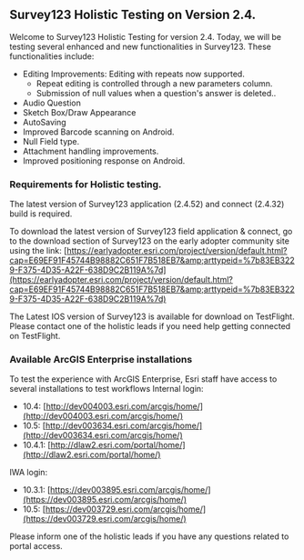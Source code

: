 ## Survey123 Holistic Testing on Version 2.4.

Welcome to Survey123 Holistic Testing for version 2.4. Today, we will be testing several enhanced and new functionalities in Survey123. These functionalities include:

- Editing Improvements: Editing with repeats now supported.
  - Repeat editing is controlled through a new parameters column.
  - Submission of null values when a question&#39;s answer is deleted..
- Audio Question
- Sketch Box/Draw Appearance
- AutoSaving
- Improved Barcode scanning on Android.
- Null Field type.
- Attachment handling improvements.
- Improved positioning response on Android.

### Requirements for Holistic testing.

The latest version of Survey123 application (2.4.52) and connect (2.4.32) build is required.

To download the latest version of Survey123 field application &amp; connect,  go to the download section of Survey123 on the early adopter community site using the link: [https://earlyadopter.esri.com/project/version/default.html?cap=E69EF91F45744B98882C651F7B518EB7&amp;arttypeid=%7b83EB3229-F375-4D35-A22F-638D9C2B119A%7d](https://earlyadopter.esri.com/project/version/default.html?cap=E69EF91F45744B98882C651F7B518EB7&amp;arttypeid=%7b83EB3229-F375-4D35-A22F-638D9C2B119A%7d)

The Latest IOS version of Survey123 is available for download on TestFlight. Please contact one of the holistic leads if you need help getting connected on TestFlight.

### Available ArcGIS Enterprise installations
To test the experience with ArcGIS Enterprise, Esri staff have access to several installations to test workflows
Internal login:
- 10.4:  [http://dev004003.esri.com/arcgis/home/](http://dev004003.esri.com/arcgis/home/)
- 10.5:  [http://dev003634.esri.com/arcgis/home/](http://dev003634.esri.com/arcgis/home/)
- 10.4.1: [http://dlaw2.esri.com/portal/home/](http://dlaw2.esri.com/portal/home/)

IWA login:
- 10.3.1:  [https://dev003895.esri.com/arcgis/home/](https://dev003895.esri.com/arcgis/home/)
- 10.5:  [https://dev003729.esri.com/arcgis/home/](https://dev003729.esri.com/arcgis/home/)

Please inform one of the holistic leads if you have any questions related to portal access.
